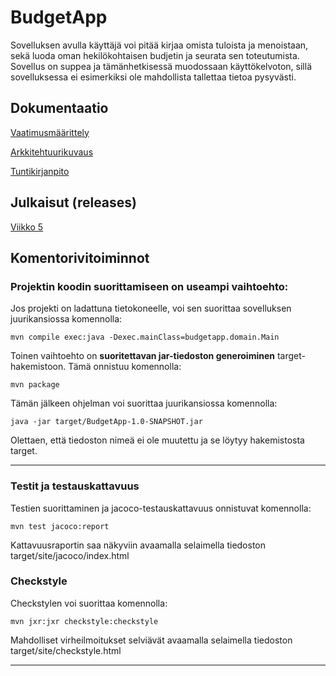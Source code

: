 <h1>BudgetApp</h1>
Sovelluksen avulla käyttäjä voi pitää kirjaa omista tuloista ja menoistaan, sekä luoda oman hekilökohtaisen budjetin ja seurata sen toteutumista. Sovellus on suppea ja tämänhetkisessä muodossaan käyttökelvoton, sillä sovelluksessa ei esimerkiksi ole mahdollista tallettaa tietoa pysyvästi.

  <h2>Dokumentaatio</h2>

[Vaatimusmäärittely](https://github.com/RHeikkinen/otm-harjoitustyo/blob/master/dokumentaatio/maarittelydokumentti.md)

[Arkkitehtuurikuvaus](https://github.com/RHeikkinen/otm-harjoitustyo/blob/master/dokumentaatio/arkkitehtuuri.md)  

[Tuntikirjanpito](https://github.com/RHeikkinen/otm-harjoitustyo/blob/master/dokumentaatio/tuntikirjanpito.md)  

## Julkaisut (releases)
[Viikko 5](https://github.com/RHeikkinen/otm-harjoitustyo/releases/tag/vko5)

## Komentorivitoiminnot
### Projektin koodin suorittamiseen on useampi vaihtoehto:
Jos projekti on ladattuna tietokoneelle, voi sen suorittaa sovelluksen juurikansiossa komennolla:
```
mvn compile exec:java -Dexec.mainClass=budgetapp.domain.Main
```
Toinen vaihtoehto on __suoritettavan jar-tiedoston generoiminen__ target-hakemistoon. Tämä onnistuu komennolla:
```
mvn package
```
Tämän jälkeen ohjelman voi suorittaa juurikansiossa komennolla:
```
java -jar target/BudgetApp-1.0-SNAPSHOT.jar
```
Olettaen, että tiedoston nimeä ei ole muutettu ja se löytyy hakemistosta target.
***
### Testit ja testauskattavuus
Testien suorittaminen ja jacoco-testauskattavuus onnistuvat komennolla:
```
mvn test jacoco:report
```
Kattavuusraportin saa näkyviin avaamalla selaimella tiedoston target/site/jacoco/index.html
### Checkstyle
Checkstylen voi suorittaa komennolla:
```
mvn jxr:jxr checkstyle:checkstyle
```
Mahdolliset virheilmoitukset selviävät avaamalla selaimella tiedoston target/site/checkstyle.html
***
